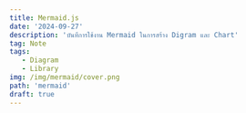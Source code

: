```yaml
---
title: Mermaid.js
date: '2024-09-27'
description: 'บันทึการใช้งาน Mermaid ในการสร้าง Digram และ Chart'
tag: Note
tags:
   - Diagram
   - Library
img: /img/mermaid/cover.png
path: 'mermaid'
draft: true
---
```


